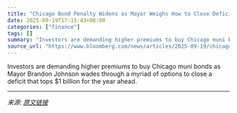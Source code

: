 ```yaml
---
title: "Chicago Bond Penalty Widens as Mayor Weighs How to Close Deficit"
date: 2025-09-19T17:15:43+08:00
categories: ["finance"]
tags: []
summary: "Investors are demanding higher premiums to buy Chicago muni bonds as Mayor Brandon Johnson wades through a myriad of options to close a deficit that tops $1 billion for the year ahead."
source_url: "https://www.bloomberg.com/news/articles/2025-09-19/chicago-bond-penalty-widens-as-mayor-weighs-how-to-close-deficit"
---
```


Investors are demanding higher premiums to buy Chicago muni bonds as Mayor Brandon Johnson wades through a myriad of options to close a deficit that tops $1 billion for the year ahead.

---

*来源: [原文链接](https://www.bloomberg.com/news/articles/2025-09-19/chicago-bond-penalty-widens-as-mayor-weighs-how-to-close-deficit)*

